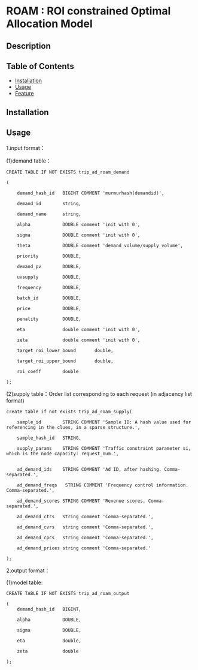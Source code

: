 # ROAM : ROI constrained Optimal Allocation Model


## Description

## Table of Contents
- [Installation](#Installation)
- [Usage](#Usage)    
- [Feature](#Feature)

## Installation

## Usage

1.input format：

(1)demand table：

    CREATE TABLE IF NOT EXISTS trip_ad_roam_demand
    
    (
    
        demand_hash_id   BIGINT COMMENT 'murmurhash(demandid)',
        
        demand_id        string,
        
        demand_name      string,
        
        alpha            DOUBLE comment 'init with 0',
        
        sigma            DOUBLE comment 'init with 0',
        
        theta            DOUBLE comment 'demand_volume/supply_volume',
        
        priority         DOUBLE,
        
        demand_pv        DOUBLE,
        
        uvsupply         DOUBLE,
        
        frequency        DOUBLE,
        
        batch_id         DOUBLE,
        
        price            DOUBLE,
        
        penality         DOUBLE,
        
        eta              double comment 'init with 0',
        
        zeta             double comment 'init with 0',
        
        target_roi_lower_bound       double,
        
        target_roi_upper_bound       double,
        
        roi_coeff        double
        
    );

(2)supply table：Order list corresponding to each request (in adjacency list format)

    create table if not exists trip_ad_roam_supply(
    
        sample_id        STRING COMMENT 'Sample ID: A hash value used for referencing in the clues, in a sparse structure.',
        
        sample_hash_id   STRING,
        
        supply_params    STRING COMMENT 'Traffic constraint parameter si, which is the node capacity: request_num.',
        

        ad_demand_ids    STRING COMMENT 'Ad ID, after hashing. Comma-separated.',
        
        ad_demand_freqs   STRING COMMENT 'Frequency control information. Comma-separated.',
        
        ad_demand_scores STRING COMMENT 'Revenue scores. Comma-separated.',
        
        ad_demand_ctrs   string comment 'Comma-separated.',
        
        ad_demand_cvrs   string comment 'Comma-separated.',
        
        ad_demand_cpcs   string comment 'Comma-separated.',
        
        ad_demand_prices string comment 'Comma-separated.'
        
    );


2.output format：

(1)model table:

    CREATE TABLE IF NOT EXISTS trip_ad_roam_output
    
    (
        demand_hash_id   BIGINT,
        
        alpha            DOUBLE,
        
        sigma            DOUBLE,
        
        eta              double,
        
        zeta             double
        
    );

